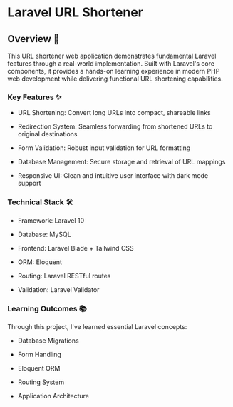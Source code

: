 # Laravel URL Shortener
## Overview 🔗
This URL shortener web application demonstrates fundamental Laravel features through a real-world implementation. Built with Laravel's core components, it provides a hands-on learning experience in modern PHP web development while delivering functional URL shortening capabilities.

### Key Features ✨
- URL Shortening: Convert long URLs into compact, shareable links

- Redirection System: Seamless forwarding from shortened URLs to original destinations

- Form Validation: Robust input validation for URL formatting

- Database Management: Secure storage and retrieval of URL mappings

- Responsive UI: Clean and intuitive user interface with dark mode support

### Technical Stack 🛠️
- Framework: Laravel 10

- Database: MySQL

- Frontend: Laravel Blade + Tailwind CSS

- ORM: Eloquent

- Routing: Laravel RESTful routes

- Validation: Laravel Validator

### Learning Outcomes 📚
Through this project, I've learned essential Laravel concepts:

- Database Migrations

- Form Handling

- Eloquent ORM

- Routing System

- Application Architecture
